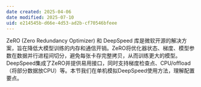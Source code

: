 ```yaml
---
date created: 2025-04-06
date modified: 2025-07-10
uid: e214545b-d66e-4d53-ad2b-cf70546bfeee
---
```


ZeRO (Zero Redundancy Optimizer) 和 DeepSpeed 库是微软开源的解决方案，旨在降低大模型训练的内存和通信开销。ZeRO将优化器状态、梯度、模型参数在数据并行进程间切分，避免每张卡存完整拷贝，从而训练更大的模型。DeepSpeed集成了ZeRO并提供易用接口，同时支持梯度检查点、CPU/offload（将部分数据放CPU）等。本节我们在单机模拟DeepSpeed使用方法，理解配置要点。

